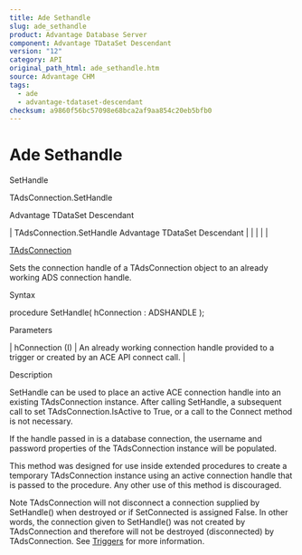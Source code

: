 ```yaml
---
title: Ade Sethandle
slug: ade_sethandle
product: Advantage Database Server
component: Advantage TDataSet Descendant
version: "12"
category: API
original_path_html: ade_sethandle.htm
source: Advantage CHM
tags:
  - ade
  - advantage-tdataset-descendant
checksum: a9860f56bc57098e68bca2af9aa854c20eb5bfb0
---
```


# Ade Sethandle

SetHandle

TAdsConnection.SetHandle

Advantage TDataSet Descendant

| TAdsConnection.SetHandle  Advantage TDataSet Descendant |  |  |  |  |

[TAdsConnection](ade_tadsconnection_7.md)

Sets the connection handle of a TAdsConnection object to an already working ADS connection handle.

Syntax

procedure SetHandle( hConnection : ADSHANDLE );

Parameters

| hConnection (I) | An already working connection handle provided to a trigger or created by an ACE API connect call. |

Description

SetHandle can be used to place an active ACE connection handle into an existing TAdsConnection instance. After calling SetHandle, a subsequent call to set TAdsConnection.IsActive to True, or a call to the Connect method is not necessary.

If the handle passed in is a database connection, the username and password properties of the TAdsConnection instance will be populated.

This method was designed for use inside extended procedures to create a temporary TAdsConnection instance using an active connection handle that is passed to the procedure. Any other use of this method is discouraged.

Note TAdsConnection will not disconnect a connection supplied by SetHandle() when destroyed or if SetConnected is assigned False. In other words, the connection given to SetHandle() was not created by TAdsConnection and therefore will not be destroyed (disconnected) by TAdsConnection. See [Triggers](master_triggers.md) for more information.
